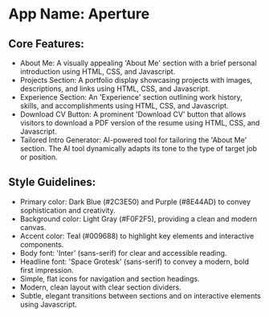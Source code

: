 # **App Name**: Aperture

## Core Features:

- About Me: A visually appealing 'About Me' section with a brief personal introduction using HTML, CSS, and Javascript.
- Projects Section: A portfolio display showcasing projects with images, descriptions, and links using HTML, CSS, and Javascript.
- Experience Section: An 'Experience' section outlining work history, skills, and accomplishments using HTML, CSS, and Javascript.
- Download CV Button: A prominent 'Download CV' button that allows visitors to download a PDF version of the resume using HTML, CSS, and Javascript.
- Tailored Intro Generator: AI-powered tool for tailoring the 'About Me' section. The AI tool dynamically adapts its tone to the type of target job or position.

## Style Guidelines:

- Primary color: Dark Blue (#2C3E50) and Purple (#8E44AD) to convey sophistication and creativity.
- Background color: Light Gray (#F0F2F5), providing a clean and modern canvas.
- Accent color: Teal (#009688) to highlight key elements and interactive components.
- Body font: 'Inter' (sans-serif) for clear and accessible reading.
- Headline font: 'Space Grotesk' (sans-serif) to convey a modern, bold first impression.
- Simple, flat icons for navigation and section headings.
- Modern, clean layout with clear section dividers.
- Subtle, elegant transitions between sections and on interactive elements using Javascript.